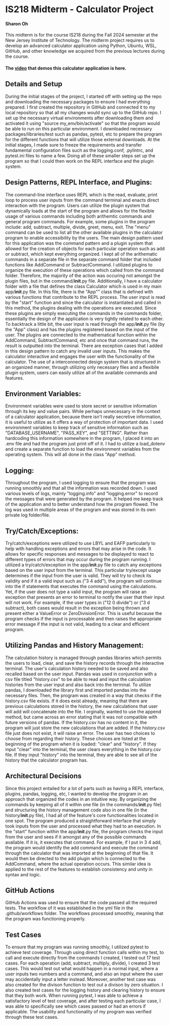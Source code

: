 # IS218 Midterm - Calculator Project  
#### Sharon Oh 
This midterm is for the course IS218 during the Fall 2024 semester at the New Jersey Institute of Technology. The midterm project requires us to develop an advanced calculator application using Python, Ubuntu, WSL, GitHub, and other knowledge we acquired from the previous lectures during the course. 

#### The [video](https://youtu.be/fxvjwAV1DEQ?si=2qjDXok3vbyaW9eG) that demos this calculator application is here.   

## Details and Setup
During the initial stages of the project, I started off with setting up the repo and downloading the necessary packages to ensure I had everything prepared. I first created the repository in GitHub and connected it to my local repository so that all my changes would sync up to the GitHub repo. I set up the necessary virtual environments after downloading them and activated it using "source my_env/bin/activate" so that the program would be able to run on this particular environment. I downloaded necessary packages/libraries/test such as pandas, pytest, etc to prepare the program for the different functions that will utilize those external downloads. At the initial stages, I made sure to freeze the requirements and transfer fundamental configuration files such as the logging.conf, .pylintrc, and pytest.ini files to name a few. Doing all of these smaller steps set up the program so that I could then work on the REPL interface and the plugin system.  

## Design Patterns, REPL Interface, and Plugins: 
The command-line interface uses REPL which is the read, evaluate, print loop to process user inputs from the command terminal and enacts direct interaction with the program. Users can utilize the plugin system that dynamically loads at the start of the program and allows for the flexible usage of various commands including both arithemtic commands and general program commands. For example, some plugins in the program include: add, subtract, multiple, divide, greet, menu, exit. The "menu" command can be used to list all the other available plugins in the calculator program to enable accessibility by the users. The main design pattern used for this application was the command pattern and a plugin system that allowed for the creation of objects for each particular operation such as add or subtract, which kept everything organized. I kept all of the arithematic commands in a separate file in the separate command folder that included functions like AddCommand or SubtractCommand. I utilized plugins to organize the execution of these operations which called from the command folder. Therefore, the majority of the action was occuring not amongst the plugin files, but in the command/__init__.py file. Additionally, I have a calculator folder with a file that defines the class Calculator which is used in my main app/__init__.py file. In this file, there is the "App"" class that is defined with various functions that contribute to the REPL process. The user input is read by the "start" function and since the calculator is instantiated and called in this method, the plugins dealing with the operations are executed. Since these plugins are simply executing the commands in the commands folder, essentially the design of the application is very tightly related to each other. To backtrack a little bit, the user input is read through the app/__init__.py file (by the "App" class) and has the plugins registered based on the input of the user. The plugins are connected to the mathematical function within the AddCommand, SubtractCommand, etc and once that command runs, the result is outputted into the terminal. There are exception cases that I added in this design pattern to catch any invalid user inputs. This makes the calculator interactive and engages the user with the functionality of the calculator. The use of a interconnected design system that is structured in an organized manner, through utilizing only necessary files and a flexibile plugin system, users can easily utilize all of the available commands and features. 


## Environment Variables:
Environment variables were used to store secret or sensitive information through its key and value pairs. While perhaps unnecessary in the context of a calculator application, because there isn't really secretive information, it is useful to utilize as it offers a way of protection of important data. I used environment variables to keep track of sensitive information such as "DATABASE_USERNAME", "PASS_KEY", and "SETTING". Rather than hardcoding this information somewhere in the program, I placed it into an .env file and had the program just print off of it. I had to utilize a load_dotenv and create a separate function to load the environment variables from the operating system. This will all done in the class "App" method.

## Logging:
Throughout the program, I used logging to ensure that the program was running smoothly and that all the information was recorded down. I used various levels of logs, mainly "logging.info" and "logging.error" to record the messages that were generated by the program. It helped me keep track of the application and to better understand how the program flowed. The log was used in multiple areas of the program and was stored in its own private log folder/file. 

## Try/Catch/Exceptions:
Try/catch/exceptions were utilized to use LBYL and EAFP particularly to help with handling exceptions and errors that may arise in the code. It allows for specific responses and messages to be displayed to react to different types of errors that may occur during the program running. I utilized a try/catch/exception in the app/__init__.py file to catch any exceptions based on the user input from the terminal. This particular try/except usage determines if the input from the user is valid. They will try to check its validity and if it a valid input such as ("3 4 add"), the program will continue into the if statements that executes the command using the calculations. Yet, if the user does not type a valid input, the program will raise an exception that presents an error to terminal to notify the user that their input will not work. For example, if the user types in ("12 0 divide") or ("3 d subtract), both cases would result in the exception being thrown and present either a ValueError or ZeroDivisionError. This is useful because the program checks if the input is processable and then raises the appropriate error message if the input is not valid, leading to a clear and efficient program.


## Utilizing Pandas and History Management:
The calculation history is managed through pandas libraries which permits the users to load, clear, and save the history records through the interactive terminal. The user's calculation history needed to be saved and also recalled based on the user input. Pandas was used in conjunction with a csv file titled "history.csv" to be able to read and input the calculation histories from the user input and also back into the terminal. To utilize pandas, I downloaded the library first and imported pandas into the necessary files. Then, the program was created in a way that checks if the history.csv file exists. If it does exist already, meaning that there are previous calculations stored in the history, the new calculations that user will add will concatenate into the file. I orginally, wanted to use the append method, but came across an error stating that it was not compatible with future versions of pandas. If the history.csv has no content in it, the program will just store the new calculations that are added. If the history.csv file just does not exist, it will raise an error. The user has two choices to choose from regarding their history. These choices are listed at the beginning of the program when it is loaded: "clear" and "history". If they input "clear" into the terminal, the user clears everything in the history.csv file. If they input "history" into the terminal, they are able to see all of the history that the calculator program has. 

## Architectural Decisions 
Since this project entailed for a lot of parts such as having a REPL interface, plugins, pandas, logging, etc, I wanted to develop the program in an approach that organized the codes in an intuitive way. By organizing the commands by keeping all of it within one file (in the commands/__init__.py file) and structuring the history management code also in one file (in the history/__init__.py file), I had all of the feature's core functionalities located in one spot. The program produced a straightforward interface that simply took inputs from the user and processed what they had to an execution. In the "start" function within the app/__init__.py file, the program checks the input from the user and sees if it amongst any of the possible commands avaliable. If it is, it executes that command. For example, if I put in 3 4 add, the program would identify the add command and execute the command through the calculator that was imported at the beginning of that file. It would then be directed to the add plugin which is connected to the AddCommand, where the actual operation occurs. This similar idea  is applied to the rest of the features to establish consistency and unity in syntax and logic. 

## GitHub Actions 
GitHub Actions was used to ensure that the code passed all the required tests. The workflow of it was established in the yml file in the .github/workflows folder. The workflows processed smoothly, meaning that the program was functioning properly.


## Test Cases
To ensure that my program was running smoothly, I utilized pytest to achieve test coverage. Through using direct function calls within my test, to call and execute directly from the commands I created, I tested out 17 test cases. For each operation (add, subtract, multiply, divide), I created 3 test cases. This would test out what would happen in a normal input, where a user inputs two numbers and a command, and also an input where the user may accidentally input a letter instead. Moreover, another test case was also created for the divison function to test out a divison by zero situation. I also created test cases for the logging history and clearing history to ensure that they both work. When running pytest, I was able to achieve a satisfactory level of test coverage, and after testing each particular case, I was able to specifically see which cases passed or had an errors if applicable. The usability and functionality of my program was verified through these test cases. 